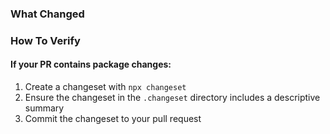### What Changed

<!-- What changes does this PR propose? -->

### How To Verify

<!--
Describe any steps that may help reviewers verify changes.
Anything beyond basic unit testing, such as assistive tech usage, or special interactions.
-->

#### If your PR contains package changes:

1. Create a changeset with `npx changeset`
1. Ensure the changeset in the `.changeset` directory includes a descriptive summary
1. Commit the changeset to your pull request
